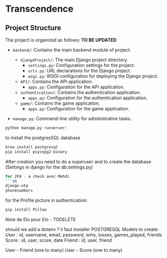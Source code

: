 # Transcendence

## Project Structure

The project is organized as follows: **TO BE UPDATED**

- `backend/`: Contains the main backend module of project.
  - `djangoProject/`: The main Django project directory.
    - `settings.py`: Configuration settings for the project.
    - `urls.py`: URL declarations for the Django project.
    - `wsgi.py`: WSGI configuration for deploying the Django project.
  - `API/`: Contains the API application.
    - `apps.py`: Configuration for the API application.
  - `authentication/`: Contains the authentication application.
    - `apps.py`: Configuration for the authentication application.
  - `game/`: Contains the game application.
    - `apps.py`: Configuration for the game application.

- `manage.py`: Command-line utility for administrative tasks.

```sh
python manage.py runserver:
```
to install the postgresSQL database
```sh
brew install postgresql
pip install psycopg2-binary
```
After creation you need to do a superuser and to create the database (Settings in django for the db:settings.py)
```sh
for 2FA - a check avec Mehdi
```sh
django-otp
phonenumbers
```
for the Profile picture in authentication:
```sh
pip install Pillow
```

Note de Elo pour Elo - TODELETE

should we add a dotenv ?
il faut installer POSTGRESQL 
Models to create:
User  : id, username, email, password, wins, losses, games_played, friends
Score : id, user, score, date
Friend : id, user, friend

User - Friend (one to many)
User - Score (one to many)

